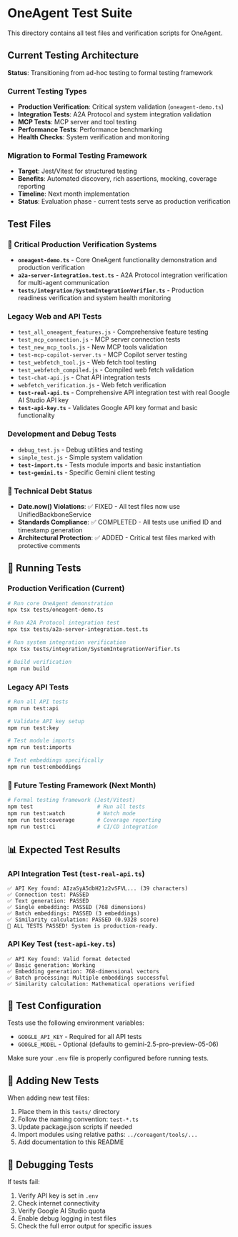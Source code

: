 # OneAgent Test Suite

This directory contains all test files and verification scripts for OneAgent.

## Current Testing Architecture

**Status**: Transitioning from ad-hoc testing to formal testing framework

### Current Testing Types
- **Production Verification**: Critical system validation (`oneagent-demo.ts`)
- **Integration Tests**: A2A Protocol and system integration validation
- **MCP Tests**: MCP server and tool testing
- **Performance Tests**: Performance benchmarking
- **Health Checks**: System verification and monitoring

### Migration to Formal Testing Framework
- **Target**: Jest/Vitest for structured testing
- **Benefits**: Automated discovery, rich assertions, mocking, coverage reporting
- **Timeline**: Next month implementation
- **Status**: Evaluation phase - current tests serve as production verification

## Test Files

### 🚨 Critical Production Verification Systems
- **`oneagent-demo.ts`** - Core OneAgent functionality demonstration and production verification
- **`a2a-server-integration.test.ts`** - A2A Protocol integration verification for multi-agent communication
- **`tests/integration/SystemIntegrationVerifier.ts`** - Production readiness verification and system health monitoring

### Legacy Web and API Tests
- `test_all_oneagent_features.js` - Comprehensive feature testing
- `test_mcp_connection.js` - MCP server connection tests
- `test_new_mcp_tools.js` - New MCP tools validation
- `test-mcp-copilot-server.ts` - MCP Copilot server testing
- `test_webfetch_tool.js` - Web fetch tool testing
- `test_webfetch_compiled.js` - Compiled web fetch validation
- `test-chat-api.js` - Chat API integration tests
- `webfetch_verification.js` - Web fetch verification
- **`test-real-api.ts`** - Comprehensive API integration test with real Google AI Studio API key
- **`test-api-key.ts`** - Validates Google API key format and basic functionality

### Development and Debug Tests
- `debug_test.js` - Debug utilities and testing
- `simple_test.js` - Simple system validation
- **`test-import.ts`** - Tests module imports and basic instantiation
- **`test-gemini.ts`** - Specific Gemini client testing

### 🔧 Technical Debt Status
- **Date.now() Violations**: ✅ FIXED - All test files now use UnifiedBackboneService
- **Standards Compliance**: ✅ COMPLETED - All tests use unified ID and timestamp generation
- **Architectural Protection**: ✅ ADDED - Critical test files marked with protective comments

## 🚀 Running Tests

### Production Verification (Current)
```bash
# Run core OneAgent demonstration
npx tsx tests/oneagent-demo.ts

# Run A2A Protocol integration test
npx tsx tests/a2a-server-integration.test.ts

# Run system integration verification
npx tsx tests/integration/SystemIntegrationVerifier.ts

# Build verification
npm run build
```

### Legacy API Tests
```bash
# Run all API tests
npm run test:api

# Validate API key setup
npm run test:key  

# Test module imports
npm run test:imports

# Test embeddings specifically
npm run test:embeddings
```

### 🔮 Future Testing Framework (Next Month)
```bash
# Formal testing framework (Jest/Vitest)
npm test                    # Run all tests
npm run test:watch          # Watch mode
npm run test:coverage       # Coverage reporting
npm run test:ci             # CI/CD integration
```

## 📊 Expected Test Results

### API Integration Test (`test-real-api.ts`)
```
✅ API Key found: AIzaSyA5dbH21z2vSFVL... (39 characters)
✅ Connection test: PASSED
✅ Text generation: PASSED  
✅ Single embedding: PASSED (768 dimensions)
✅ Batch embeddings: PASSED (3 embeddings)
✅ Similarity calculation: PASSED (0.9328 score)
🎉 ALL TESTS PASSED! System is production-ready.
```

### API Key Test (`test-api-key.ts`)  
```
✅ API Key found: Valid format detected
✅ Basic generation: Working
✅ Embedding generation: 768-dimensional vectors  
✅ Batch processing: Multiple embeddings successful
✅ Similarity calculation: Mathematical operations verified
```

## 🔧 Test Configuration

Tests use the following environment variables:
- `GOOGLE_API_KEY` - Required for all API tests
- `GOOGLE_MODEL` - Optional (defaults to gemini-2.5-pro-preview-05-06)

Make sure your `.env` file is properly configured before running tests.

## 📝 Adding New Tests

When adding new test files:
1. Place them in this `tests/` directory
2. Follow the naming convention: `test-*.ts`
3. Update package.json scripts if needed
4. Import modules using relative paths: `../coreagent/tools/...`
5. Add documentation to this README

## 🐛 Debugging Tests

If tests fail:
1. Verify API key is set in `.env`
2. Check internet connectivity
3. Verify Google AI Studio quota
4. Enable debug logging in test files
5. Check the full error output for specific issues

